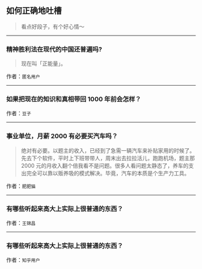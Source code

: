 ## 如何正确地吐槽

> 看点好段子，有个好心情～


 
---

### 精神胜利法在现代的中国还普遍吗?

> 现在叫「正能量」。


作者：`匿名用户`

---

### 如果把现在的知识和真相带回 1000 年前会怎样？

> 


作者：`豆子`

---

### 事业单位，月薪 2000 有必要买汽车吗？

> 绝对有必要。以题主的收入，已经到了急需一辆汽车来补贴家用的时候了。
> 先去下个软件，平时上下班带带人，周末出去拉拉活儿，跑跑机场，题主那 2000 元的月收入翻个倍我看不是问题。很多人看问题太静态了，养车的支出完全可以靠以贩养吸的模式解决。毕竟，汽车的本质是个生产力工具。


作者：`肥肥猫`

---

### 有哪些听起来高大上实际上很普通的东西？

> 


作者：`王锦昌`

---

### 有哪些听起来高大上实际上很普通的东西？

> 


作者：`知乎用户`
